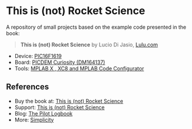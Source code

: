 # This is (not) Rocket Science 

A repository of small projects based on the example code presented in the book:

>  **This is (not) Rocket Science** by Lucio Di Jasio, [Lulu.com](http://www.lulu.com/shop/lucio-di-jasio/this-is-not-rocket-science/paperback/product-22096090.html)  

*  Device:    [PIC16F1619](http://microchip.com/pic16f161x)
*  Board:     [PICDEM Curiosity (DM164137)](http://microchip.com/curiosity)
*  Tools:     [MPLAB X , XC8 and MPLAB Code Configurator](htto://microchip.com/mplabx)

  

## References
* Buy the book at: [This is (not) Rocket Science](http://www.lulu.com/shop/lucio-di-jasio/this-is-not-rocket-science/paperback/product-22096090.html)
* Support: [This is (not) Rocket Science](http://flyingpic24.com/rocket)
* Blog: [The Pilot Logbook](http://blog.flyingpic24.com)
* More: [Simplicity](http://github.com/luciodj/Simplicity)

    
     

    

